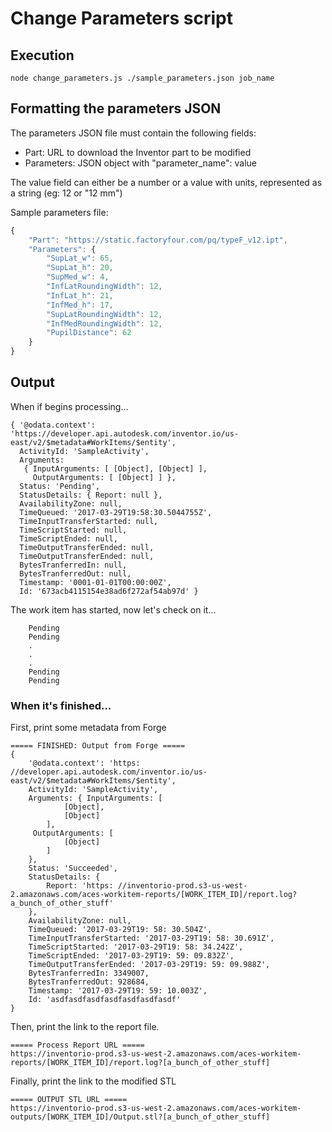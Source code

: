 # Change Parameters script

## Execution
``` 
node change_parameters.js ./sample_parameters.json job_name
```

## Formatting the parameters JSON
The parameters JSON file must contain the following fields:
- Part: URL to download the Inventor part to be modified
- Parameters: JSON object with "parameter_name": value

The value field can either be a number or a value with units, represented as a string (eg: 12 or "12 mm")

Sample parameters file:
``` javascript
{
    "Part": "https://static.factoryfour.com/pq/typeF_v12.ipt",
    "Parameters": {
        "SupLat_w": 65,
        "SupLat_h": 20,
        "SupMed_w": 4,
        "InfLatRoundingWidth": 12,
        "InfLat_h": 21,
        "InfMed_h": 17,
        "SupLatRoundingWidth": 12,
        "InfMedRoundingWidth": 12,
        "PupilDistance": 62
    }
}
```

## Output
When if begins processing...
```
{ '@odata.context': 'https://developer.api.autodesk.com/inventor.io/us-east/v2/$metadata#WorkItems/$entity',
  ActivityId: 'SampleActivity',
  Arguments:
   { InputArguments: [ [Object], [Object] ],
     OutputArguments: [ [Object] ] },
  Status: 'Pending',
  StatusDetails: { Report: null },
  AvailabilityZone: null,
  TimeQueued: '2017-03-29T19:58:30.5044755Z',
  TimeInputTransferStarted: null,
  TimeScriptStarted: null,
  TimeScriptEnded: null,
  TimeOutputTransferEnded: null,
  TimeOutputTransferEnded: null,
  BytesTranferredIn: null,
  BytesTranferredOut: null,
  Timestamp: '0001-01-01T00:00:00Z',
  Id: '673acb4115154e38ad6f272af54ab97d' }
```
The work item has started, now let's check on it...
```
    Pending
    Pending
    .
    .
    .
    Pending
    Pending
```
### When it's finished...

First, print some metadata from Forge
```
===== FINISHED: Output from Forge =====
{ 
    '@odata.context': 'https: //developer.api.autodesk.com/inventor.io/us-east/v2/$metadata#WorkItems/$entity',
    ActivityId: 'SampleActivity',
    Arguments: { InputArguments: [
            [Object],
            [Object]
        ],
     OutputArguments: [
            [Object]
        ]
    },
    Status: 'Succeeded',
    StatusDetails: { 
        Report: 'https: //inventorio-prod.s3-us-west-2.amazonaws.com/aces-workitem-reports/[WORK_ITEM_ID]/report.log?a_bunch_of_other_stuff' 
    },
    AvailabilityZone: null,
    TimeQueued: '2017-03-29T19: 58: 30.504Z',
    TimeInputTransferStarted: '2017-03-29T19: 58: 30.691Z',
    TimeScriptStarted: '2017-03-29T19: 58: 34.242Z',
    TimeScriptEnded: '2017-03-29T19: 59: 09.832Z',
    TimeOutputTransferEnded: '2017-03-29T19: 59: 09.988Z',
    BytesTranferredIn: 3349007,
    BytesTranferredOut: 928684,
    Timestamp: '2017-03-29T19: 59: 10.003Z',
    Id: 'asdfasdfasdfasdfasdfasdfasdf'
}
```

Then, print the link to the report file.
```
===== Process Report URL =====
https://inventorio-prod.s3-us-west-2.amazonaws.com/aces-workitem-reports/[WORK_ITEM_ID]/report.log?[a_bunch_of_other_stuff]
```

Finally, print the link to the modified STL
```
===== OUTPUT STL URL =====
https://inventorio-prod.s3-us-west-2.amazonaws.com/aces-workitem-outputs/[WORK_ITEM_ID]/Output.stl?[a_bunch_of_other_stuff]

```